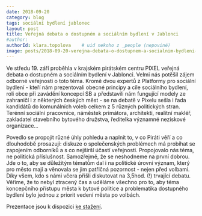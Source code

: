 ```yaml
---
date: 2018-09-20
category: blog
tags: sociální bydlení jablonec
layout: post
title: Veřejná debata o dostupném a sociálním bydlení v Jablonci
#author:
authorId: klara.topolova    # uid nekoho z _people (nepoviné)
image: posts/2018-09-20-verejna-debata-o-dostupnem-a-socialnim-bydleni-v-jablonci.jpg
---
```


Ve středu 19. září proběhla v krajském pirátském centru PIXEL veřejná debata o dostupném a sociálním bydlení v Jablonci. Velmi nás potěšil zájem odborné veřejnosti o toto téma. Kromě dvou expertů z Platformy pro sociální bydlení - kteří nám prezentovali obecné principy a cíle sociálního bydlení, roli obce při zavádění koncepcí SB a představili nám fungující modely ze zahraničí i z některých českých měst - se na debatě v Pixelu sešla i řada kandidátů do komunálních voleb celkem z 5 různých politických stran. Terénní sociální pracovnice, náměstek primátora, architekti, realitní makléř, zakladatel stavebního bytového družstva, ředitelka významné neziskové organizace... 

Povedlo se propojit různé úhly pohledu a naplnit to, v co Piráti věří a co dlouhodobě prosazují: diskuze o společenských problémech má probíhat se zapojením odborníků a s co nejširší účastí veřejnosti. Propojovalo nás téma, ne politická příslušnost. Samozřejmě, že se neshodneme na první dobrou. Jde o to, aby se důležitým tématům dal i na politické úrovni význam, který pro město mají a věnovala se jim patřičná pozornost - nejen před volbami. Díky všem, kdo s námi včera přišli diskutovat na 3,5hod. (!) trvající debatu. Věříme, že to nebyl ztracený čas a uděláme všechno pro to, aby téma koncepčního přístupu města k bytové politice a problematika dostupného bydlení bylo jednou z priorit vedení města po volbách.

Prezentace jsou k dispozici [ke stažení](/ke-stazeni).
